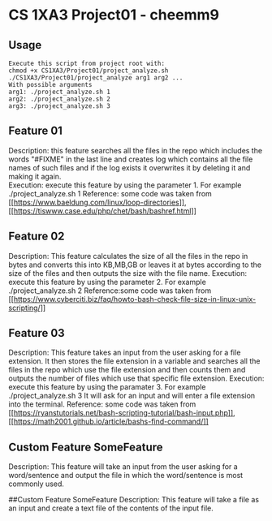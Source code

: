 # CS 1XA3 Project01 - cheemm9
## Usage
	Execute this script from project root with:
	chmod +x CS1XA3/Project01/project_analyze.sh
	./CS1XA3/Project01/project_analyze arg1 arg2 ...
	With possible arguments
	arg1: ./project_analyze.sh 1
	arg2: ./project_analyze.sh 2
	arg3: ./project_analyze.sh 3
## Feature 01
Description: this feature searches all the files in the repo which
	     includes the words "#FIXME" in the last line and creates
	     log which contains all the file names of such files and 
	     if the log exists it overwrites it by deleting it and making
	     it again.  
Execution: execute this feature by using the parameter 1. For example ./project_analyze.sh 1
Reference: some code was taken from [[https://www.baeldung.com/linux/loop-directories]],
	   [[https://tiswww.case.edu/php/chet/bash/bashref.html]]
## Feature 02
Description: This feature calculates the size of all the files in the repo in bytes
	     and converts this into KB,MB,GB or leaves it at bytes according to the 
	     size of the files and then outputs the size with the file name.
Execution: execute this feature by using the parameter 2. For example ./project_analyze.sh 2
Reference:some code was taken from [[https://www.cyberciti.biz/faq/howto-bash-check-file-size-in-linux-unix-scripting/]]
## Feature 03
Description: This feature takes an input from the user asking for a file extension.
             It then stores the file extension in a variable and searches all the
	     files in the repo which use the file extension and then counts them
	     and outputs the number of files which use that specific file extension.
Execution: execute this feature by using the paramater 3. For example ./project_analyze.sh 3
	   It will ask for an input and will enter a file extension into the terminal.
Reference: some code was taken from [[https://ryanstutorials.net/bash-scripting-tutorial/bash-input.php]],
	   [[https://math2001.github.io/article/bashs-find-command/]]
## Custom Feature SomeFeature
Description: This feature will take an input from the user asking for a word/sentence and output the
	     file in which the word/sentence is most commonly used.

##Custom Feature SomeFeature
Description: This feature will take a file as an input and create a text file of the contents
	     of the input file.  
